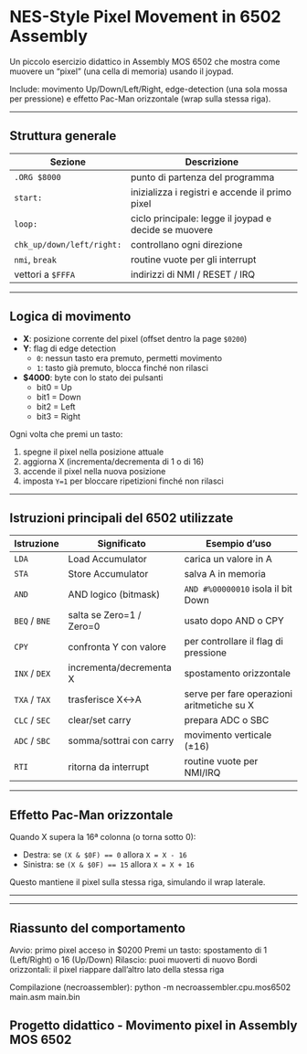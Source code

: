 # NES-Style Pixel Movement in 6502 Assembly

Un piccolo esercizio didattico in Assembly MOS 6502 che mostra come muovere un “pixel” (una cella di memoria) usando il joypad.

Include: movimento Up/Down/Left/Right, edge-detection (una sola mossa per pressione) e effetto Pac-Man orizzontale (wrap sulla stessa riga).

---

## Struttura generale

| Sezione | Descrizione |
|----------|-------------|
| `.ORG $8000` | punto di partenza del programma |
| `start:` | inizializza i registri e accende il primo pixel |
| `loop:` | ciclo principale: legge il joypad e decide se muovere |
| `chk_up/down/left/right:` | controllano ogni direzione |
| `nmi`, `break` | routine vuote per gli interrupt |
| vettori a `$FFFA` | indirizzi di NMI / RESET / IRQ |

---

## Logica di movimento

- **X**: posizione corrente del pixel (offset dentro la page `$0200`)
- **Y**: flag di edge detection  
  - `0`: nessun tasto era premuto, permetti movimento  
  - `1`: tasto già premuto, blocca finché non rilasci
- **$4000**: byte con lo stato dei pulsanti  
  - bit0 = Up  
  - bit1 = Down  
  - bit2 = Left  
  - bit3 = Right  

Ogni volta che premi un tasto:
1. spegne il pixel nella posizione attuale  
2. aggiorna X (incrementa/decrementa di 1 o di 16)  
3. accende il pixel nella nuova posizione  
4. imposta `Y=1` per bloccare ripetizioni finché non rilasci  

---

## Istruzioni principali del 6502 utilizzate

| Istruzione | Significato | Esempio d’uso |
|-------------|--------------|----------------|
| `LDA` | Load Accumulator | carica un valore in A |
| `STA` | Store Accumulator | salva A in memoria |
| `AND` | AND logico (bitmask) | `AND #%00000010` isola il bit Down |
| `BEQ` / `BNE` | salta se Zero=1 / Zero=0 | usato dopo AND o CPY |
| `CPY` | confronta Y con valore | per controllare il flag di pressione |
| `INX` / `DEX` | incrementa/decrementa X | spostamento orizzontale |
| `TXA` / `TAX` | trasferisce X↔A | serve per fare operazioni aritmetiche su X |
| `CLC` / `SEC` | clear/set carry | prepara ADC o SBC |
| `ADC` / `SBC` | somma/sottrai con carry | movimento verticale (±16) |
| `RTI` | ritorna da interrupt | routine vuote per NMI/IRQ |

---

## Effetto Pac-Man orizzontale

Quando X supera la 16ª colonna (o torna sotto 0):

- Destra: se `(X & $0F) == 0` allora `X = X - 16`
- Sinistra: se `(X & $0F) == 15` allora `X = X + 16`

Questo mantiene il pixel sulla stessa riga, simulando il wrap laterale.

---

--------------------------------------------------------------
   Riassunto del comportamento
   ---------------------------

   Avvio:              primo pixel acceso in $0200
   Premi un tasto:     spostamento di 1 (Left/Right) o 16 (Up/Down)
   Rilascio:           puoi muoverti di nuovo
   Bordi orizzontali:  il pixel riappare dall’altro lato della stessa riga

   Compilazione (necroassembler):
   python -m necroassembler.cpu.mos6502 main.asm main.bin

   Progetto didattico - Movimento pixel in Assembly MOS 6502
--------------------------------------------------------------
